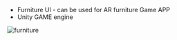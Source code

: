 - Furniture UI - can be used for AR furniture Game APP
- Unity GAME engine

![furniture](https://user-images.githubusercontent.com/35472724/111081708-031f0180-84db-11eb-9c3c-e3d26ac14df5.jpeg)
